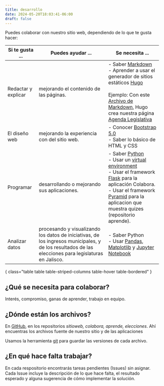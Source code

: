 ```yaml
---
title: desarrollo
date: 2024-05-20T18:03:41-06:00
draft: false
---
```


Puedes colaborar con nuestro sitio web, dependiendo de lo que te gusta
hacer:

| Si te gusta ...                          | Puedes ayudar ...             | Se necesita ...               |
| ---------------------------------------- | ----------------------------- | ----------------------------- |
| Redactar y explicar                      |  mejorando el contenido de las páginas.      | - Saber [Markdown](https://es.wikipedia.org/wiki/Markdown)<br>- Aprender a usar el generador de sitios estáticos [Hugo](https://gohugo.io/)<br><br> Ejemplo: Con este [Archivo de Markdown](https://github.com/siguealcongreso/sitioweb/raw/main/content/monitoreo/agenda-legislativa-lxiii.md), Hugo crea nuestra página [Agenda Legislativa](/monitoreo/agenda-legislativa-lxiii/) |
| El diseño web                            |  mejorando la experiencia con del sitio web.  | - Conocer [Bootstrap 5.0](https://getbootstrap.com/docs/5.0/getting-started/introduction/)<br>- Saber lo básico de HTML y CSS |
| Programar                                |  desarrollando o mejorando sus aplicaciones. | - Saber [Python](https://python.org)<br>- Usar un [virtual environment](https://docs.python.org/3/glossary.html#term-virtual-environment)<br>- Usar el framework [Flask](flask.palletsprojects.com/) para la aplicación Colabora.<br>- Usar el framework [Pyramid](https://trypyramid.com/) para la aplicacion que muestra quizes (repositorio aprende). |
| Analizar datos                           |  procesando y visualizando los datos de iniciativas, de los ingresos municipales, y de los resultados de las elecciones para legislaturas en Jalisco. | - Saber Python<br>- Usar [Pandas](https://pandas.pydata.org/),  [Matplotlib](https://matplotlib.org/) y [Jupyter Notebook](https://jupyter-notebook.readthedocs.io/en/latest/)
{ class="table table table-striped-columns table-hover table-bordered" }

## ¿Qué se necesita para colaborar?

Interés, compromiso, ganas de aprender, trabajo en equipo.

## ¿Dónde están los archivos?

En [GitHub](https://github.com/siguealcongreso), en los repositorios
*sitioweb, colabora, aprende, elecciones*.  Ahí encuentras los
archivos fuente de nuestro sitio y de las aplicaciones

Usamos la herramienta [git](https://git-scm.com/) para guardar las
versiones de cada archivo.

## ¿En qué hace falta trabajar?

En cada respositorio encontrarás tareas pendientes (Issues) sin
asignar. Cada Issue incluye la descripción de lo que hace falta, el
resultado esperado y alguna sugerencia de cómo implementar la
solución.
